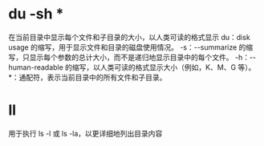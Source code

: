 # du -sh *
在当前目录中显示每个文件和子目录的大小，以人类可读的格式显示
du：disk usage 的缩写，用于显示文件和目录的磁盘使用情况。
-s：--summarize 的缩写，只显示每个参数的总计大小，而不是递归地显示目录中的每个文件。
-h：--human-readable 的缩写，以人类可读的格式显示大小（例如，K、M、G 等）。
*：通配符，表示当前目录中的所有文件和子目录。

# ll
用于执行 ls -l 或 ls -la，以更详细地列出目录内容

